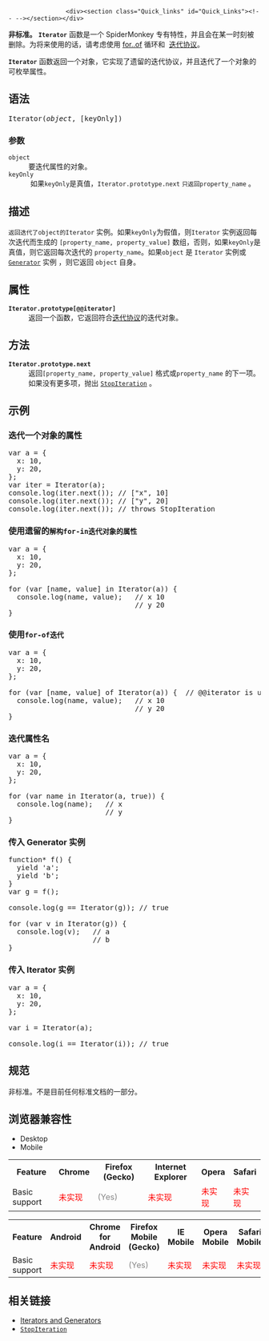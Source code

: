 
                
                  
                    <div><section class="Quick_links" id="Quick_Links"><!-- --></section></div>

<div class="warning"><strong>&#x975E;&#x6807;&#x51C6;&#x3002;</strong> <code><strong>Iterator</strong></code> &#x51FD;&#x6570;&#x662F;&#x4E00;&#x4E2A; SpiderMonkey &#x4E13;&#x6709;&#x7279;&#x6027;&#xFF0C;&#x5E76;&#x4E14;&#x4F1A;&#x5728;&#x67D0;&#x4E00;&#x65F6;&#x523B;&#x88AB;&#x5220;&#x9664;&#x3002;&#x4E3A;&#x5C06;&#x6765;&#x4F7F;&#x7528;&#x7684;&#x8BDD;&#xFF0C;&#x8BF7;&#x8003;&#x8651;&#x4F7F;&#x7528; <a href="/en-US/docs/Web/JavaScript/Reference/Statements/for...of" title="/en-US/docs/Web/JavaScript/Reference/Statements/for...of">for..of</a> &#x5FAA;&#x73AF;&#x548C;&#xA0; <a href="/zh-CN/docs/Web/JavaScript/Guide/The_Iterator_protocol">&#x8FED;&#x4EE3;&#x534F;&#x8BAE;</a>&#x3002;</div>

<p><code><strong>Iterator</strong></code> &#x51FD;&#x6570;&#x8FD4;&#x56DE;&#x4E00;&#x4E2A;&#x5BF9;&#x8C61;&#xFF0C;&#x5B83;&#x5B9E;&#x73B0;&#x4E86;&#x9057;&#x7559;&#x7684;&#x8FED;&#x4EE3;&#x534F;&#x8BAE;&#xFF0C;&#x5E76;&#x4E14;&#x8FED;&#x4EE3;&#x4E86;&#x4E00;&#x4E2A;&#x5BF9;&#x8C61;&#x7684;&#x53EF;&#x679A;&#x4E3E;&#x5C5E;&#x6027;&#x3002;</p>

<h2 id="&#x8BED;&#x6CD5;">&#x8BED;&#x6CD5;</h2>

<pre class="syntaxbox">Iterator(<var>object</var>, [keyOnly])</pre>

<h3 id="&#x53C2;&#x6570;">&#x53C2;&#x6570;</h3>

<dl>
 <dt><code>object</code></dt>
 <dd>&#x8981;&#x8FED;&#x4EE3;&#x5C5E;&#x6027;&#x7684;&#x5BF9;&#x8C61;&#x3002;</dd>
 <dt><code>keyOnly</code></dt>
 <dd>&#xA0;&#x5982;&#x679C;<code>keyOnly</code>&#x662F;&#x771F;&#x503C;&#xFF0C;<code>Iterator.prototype.next</code> <code>&#x53EA;&#x8FD4;&#x56DE;property_name</code> &#x3002;</dd>
</dl>

<h2 id="&#x63CF;&#x8FF0;">&#x63CF;&#x8FF0;</h2>

<p><code>&#x8FD4;&#x56DE;&#x8FED;&#x4EE3;&#x4E86;object&#x7684;Iterator</code> &#x5B9E;&#x4F8B;&#x3002;&#x5982;&#x679C;<code>keyOnly</code>&#x4E3A;&#x5047;&#x503C;&#xFF0C;&#x5219;<code>Iterator</code> &#x5B9E;&#x4F8B;&#x8FD4;&#x56DE;&#x6BCF;&#x6B21;&#x8FED;&#x4EE3;&#x800C;&#x751F;&#x6210;&#x7684; <code>[property_name, property_value]</code> &#x6570;&#x7EC4;&#xFF0C;&#x5426;&#x5219;&#xFF0C;&#x5982;&#x679C;<code>keyOnly</code>&#x662F;&#x771F;&#x503C;&#xFF0C;&#x5219;&#x5B83;&#x8FD4;&#x56DE;&#x6BCF;&#x6B21;&#x8FED;&#x4EE3;&#x7684; <code>property_name</code>&#x3002;&#x5982;&#x679C;<code>object</code> &#x662F; <code>Iterator</code> &#x5B9E;&#x4F8B;&#x6216; <a href="/zh-CN/docs/Web/JavaScript/Reference/Global_Objects/Generator" title="&#x8FD9;&#x4E2A;&#x751F;&#x6210;&#x5668;&#x5BF9;&#x8C61;&#x662F;&#x7531;&#x4E00;&#x4E2A;&#x751F;&#x6210;&#x5668;&#x51FD;&#x6570; generator function&#xA0;&#x8FD4;&#x56DE;&#x7684;&#x3002;&#x5E76;&#x4E14;&#x5B83;&#x662F;&#x540C;&#x65F6;&#x9075;&#x5B88;&#xA0;The iterable protocol&#xA0;&#x53EF;&#x904D;&#x5386;&#x534F;&#x8BAE;&#x548C;The&#xA0;iterator protocol&#xA0;&#x8FED;&#x4EE3;&#x5668;&#x6A21;&#x5F0F;&#x534F;&#x8BAE; ."><code>Generator</code></a> &#x5B9E;&#x4F8B; &#xFF0C;&#x5219;&#x5B83;&#x8FD4;&#x56DE; <code>object</code> &#x81EA;&#x8EAB;&#x3002;</p>

<h2 id="&#x5C5E;&#x6027;">&#x5C5E;&#x6027;</h2>

<dl>
 <dt><code><strong>Iterator.prototype[@@iterator]</strong></code></dt>
 <dd>&#x8FD4;&#x56DE;&#x4E00;&#x4E2A;&#x51FD;&#x6570;&#xFF0C;&#x5B83;&#x8FD4;&#x56DE;&#x7B26;&#x5408;<a href="/zh-CN/docs/Web/JavaScript/Reference/Iteration_protocols" title="&#x51E0;&#x4E2A;&#x65B0;&#x589E;&#x52A0;&#x7684;&#x5230;ECMAScript 2015 (ES6)&#xFF0C;&#x5B83;&#x4E0D;&#x5E76;&#x662F;&#x65B0;&#x7684;&#x5185;&#x7F6E;&#x63D2;&#x4EF6;&#x6216;&#x8BED;&#x6CD5;&#xFF0C;&#x800C;&#x662F;&#x4E00;&#x79CD;&#x534F;&#x8BAE;&#x3002;&#x8FD9;&#x79CD;&#x534F;&#x8BAE;&#x80FD;&#x88AB;&#x4EFB;&#x4F55;&#x9075;&#x5FAA;&#x67D0;&#x4E9B;&#x7EA6;&#x5B9A;&#x7684;&#x5BF9;&#x8C61;&#x5B9E;&#x73B0;&#x3002;">&#x8FED;&#x4EE3;&#x534F;&#x8BAE;</a>&#x7684;&#x8FED;&#x4EE3;&#x5BF9;&#x8C61;&#x3002;</dd>
</dl>

<h2 id="&#x65B9;&#x6CD5;">&#x65B9;&#x6CD5;</h2>

<dl>
 <dt><code><strong>Iterator.prototype.next</strong></code></dt>
 <dd>&#x8FD4;&#x56DE;<code>[property_name, property_value]</code> &#x683C;&#x5F0F;&#x6216;<code>property_name</code> &#x7684;&#x4E0B;&#x4E00;&#x9879;&#x3002; &#x5982;&#x679C;&#x6CA1;&#x6709;&#x66F4;&#x591A;&#x9879;&#xFF0C;&#x629B;&#x51FA; <code><a href="/en-US/docs/Web/JavaScript/Reference/Global_Objects/StopIteration">StopIteration</a></code> &#x3002;</dd>
</dl>

<h2 id="&#x793A;&#x4F8B;">&#x793A;&#x4F8B;</h2>

<h3 id="&#x8FED;&#x4EE3;&#x4E00;&#x4E2A;&#x5BF9;&#x8C61;&#x7684;&#x5C5E;&#x6027;">&#x8FED;&#x4EE3;&#x4E00;&#x4E2A;&#x5BF9;&#x8C61;&#x7684;&#x5C5E;&#x6027;</h3>

<pre class="brush: js">var a = {
  x: 10,
  y: 20,
};
var iter = Iterator(a);
console.log(iter.next()); // [&quot;x&quot;, 10]
console.log(iter.next()); // [&quot;y&quot;, 20]
console.log(iter.next()); // throws StopIteration
</pre>

<h3 id="&#x4F7F;&#x7528;&#x9057;&#x7559;&#x7684;&#x89E3;&#x6784;for-in&#x8FED;&#x4EE3;&#x5BF9;&#x8C61;&#x7684;&#x5C5E;&#x6027;">&#x4F7F;&#x7528;&#x9057;&#x7559;&#x7684;<code>&#x89E3;&#x6784;for-in&#x8FED;&#x4EE3;&#x5BF9;&#x8C61;&#x7684;&#x5C5E;&#x6027;</code></h3>

<pre class="brush: js">var a = {
  x: 10,
  y: 20,
};

for (var [name, value] in Iterator(a)) {
  console.log(name, value);   // x 10
                              // y 20
}
</pre>

<h3 id="&#x4F7F;&#x7528;for-of&#x8FED;&#x4EE3;">&#x4F7F;&#x7528;<code>for-of&#x8FED;&#x4EE3;</code></h3>

<pre class="brush: js">var a = {
  x: 10,
  y: 20,
};

for (var [name, value] of Iterator(a)) {  // @@iterator is used
  console.log(name, value);   // x 10
                              // y 20
}
</pre>

<h3 id="&#x8FED;&#x4EE3;&#x5C5E;&#x6027;&#x540D;">&#x8FED;&#x4EE3;&#x5C5E;&#x6027;&#x540D;</h3>

<pre class="brush: js">var a = {
  x: 10,
  y: 20,
};

for (var name in Iterator(a, true)) {
  console.log(name);   // x
                       // y
}
</pre>

<h3 id="&#x4F20;&#x5165;_Generator_&#x5B9E;&#x4F8B;">&#x4F20;&#x5165; Generator &#x5B9E;&#x4F8B;</h3>

<pre class="brush: js">function* f() {
  yield &apos;a&apos;;
  yield &apos;b&apos;;
}
var g = f();

console.log(g == Iterator(g)); // true

for (var v in Iterator(g)) {
  console.log(v);   // a
                    // b
}
</pre>

<h3 id="&#x4F20;&#x5165;_Iterator_&#x5B9E;&#x4F8B;">&#x4F20;&#x5165; Iterator &#x5B9E;&#x4F8B;</h3>

<pre class="brush: js">var a = {
  x: 10,
  y: 20,
};

var i = Iterator(a);

console.log(i == Iterator(i)); // true
</pre>

<h2 id="&#x89C4;&#x8303;">&#x89C4;&#x8303;</h2>

<p>&#x975E;&#x6807;&#x51C6;&#x3002;&#x4E0D;&#x662F;&#x76EE;&#x524D;&#x4EFB;&#x4F55;&#x6807;&#x51C6;&#x6587;&#x6863;&#x7684;&#x4E00;&#x90E8;&#x5206;&#x3002;</p>

<h2 id="&#x6D4F;&#x89C8;&#x5668;&#x517C;&#x5BB9;&#x6027;">&#x6D4F;&#x89C8;&#x5668;&#x517C;&#x5BB9;&#x6027;</h2>

<p></p><div class="htab">
    <a name="AutoCompatibilityTable" id="AutoCompatibilityTable"></a>
    <ul>
        <li class="selected"><a>Desktop</a></li>
        <li><a>Mobile</a></li>
    </ul>
</div><p></p>

<div id="compat-desktop">
<table class="compat-table">
 <tbody>
  <tr>
   <th>Feature</th>
   <th>Chrome</th>
   <th>Firefox (Gecko)</th>
   <th>Internet Explorer</th>
   <th>Opera</th>
   <th>Safari</th>
  </tr>
  <tr>
   <td>Basic support</td>
   <td><span style="color: #f00;">&#x672A;&#x5B9E;&#x73B0;</span></td>
   <td><span title="Please update this with the earliest version of support." style="color: #888;">(Yes)</span></td>
   <td><span style="color: #f00;">&#x672A;&#x5B9E;&#x73B0;</span></td>
   <td><span style="color: #f00;">&#x672A;&#x5B9E;&#x73B0;</span></td>
   <td><span style="color: #f00;">&#x672A;&#x5B9E;&#x73B0;</span></td>
  </tr>
 </tbody>
</table>
</div>

<div id="compat-mobile">
<table class="compat-table">
 <tbody>
  <tr>
   <th>Feature</th>
   <th>Android</th>
   <th>Chrome for Android</th>
   <th>Firefox Mobile (Gecko)</th>
   <th>IE Mobile</th>
   <th>Opera Mobile</th>
   <th>Safari Mobile</th>
  </tr>
  <tr>
   <td>Basic support</td>
   <td><span style="color: #f00;">&#x672A;&#x5B9E;&#x73B0;</span></td>
   <td><span style="color: #f00;">&#x672A;&#x5B9E;&#x73B0;</span></td>
   <td><span title="Please update this with the earliest version of support." style="color: #888;">(Yes)</span></td>
   <td><span style="color: #f00;">&#x672A;&#x5B9E;&#x73B0;</span></td>
   <td><span style="color: #f00;">&#x672A;&#x5B9E;&#x73B0;</span></td>
   <td><span style="color: #f00;">&#x672A;&#x5B9E;&#x73B0;</span></td>
  </tr>
 </tbody>
</table>
</div>

<h2 id="&#x76F8;&#x5173;&#x94FE;&#x63A5;">&#x76F8;&#x5173;&#x94FE;&#x63A5;</h2>

<ul>
 <li><a href="/zh-CN/docs/JavaScript/Guide/Iterators_and_Generators" title="/en-US/docs/JavaScript/Guide/Iterators_and_Generators">Iterators and Generators</a></li>
 <li><code><a href="/en-US/docs/Web/JavaScript/Reference/Global_Objects/StopIteration">StopIteration</a></code><br>
  &#xA0;</li>
</ul>
                  
                
              